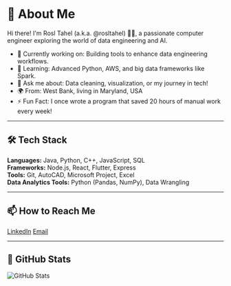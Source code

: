 # 👋 About Me

Hi there! I'm Rosl Tahel (a.k.a. @rosltahel) 👩‍💻, a passionate computer engineer exploring the world of data engineering and AI.

- 🔭 Currently working on: Building tools to enhance data engineering workflows.
- 🌱 Learning: Advanced Python, AWS, and big data frameworks like Spark.
- 💬 Ask me about: Data cleaning, visualization, or my journey in tech!
- 🌍 From: West Bank, living in Maryland, USA 
- ⚡ Fun Fact: I once wrote a program that saved 20 hours of manual work every week!

---


## 🛠️ Tech Stack
**Languages:** Java, Python, C++, JavaScript, SQL  
**Frameworks:** Node.js, React, Flutter, Express  
**Tools:** Git, AutoCAD, Microsoft Project, Excel  
**Data Analytics Tools:** Python (Pandas, NumPy), Data Wrangling  

---
## 📫 How to Reach Me  
[LinkedIn](https://www.linkedin.com/in/rosol-tuhul-381b7720b/) 
[Email](mailto:rosltahel3@gmail.com)

---
## 🔗 GitHub Stats

![GitHub Stats](https://github-readme-stats.vercel.app/api?username=rosltahel&show_icons=true&theme=radical)



